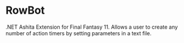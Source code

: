 RowBot
======

.NET Ashita Extension for Final Fantasy 11. Allows a user to create any number of action timers by setting parameters in a text file.
